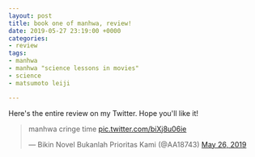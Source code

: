 ```yaml
---
layout: post
title: book one of manhwa, review!
date: 2019-05-27 23:19:00 +0000
categories:
- review
tags:
- manhwa
- manhwa "science lessons in movies"
- science
- matsumoto leiji

---
```

Here's the entire review on my Twitter. Hope you'll like it!

<blockquote class="twitter-tweet"><p lang="en" dir="ltr">manhwa cringe time <a href="https://t.co/biXj8u06ie">pic.twitter.com/biXj8u06ie</a></p>&mdash; Bikin Novel Bukanlah Prioritas Kami (@AA18743) <a href="https://twitter.com/AA18743/status/1132587645505159168?ref_src=twsrc%5Etfw">May 26, 2019</a></blockquote> <script async src="https://platform.twitter.com/widgets.js" charset="utf-8"></script>